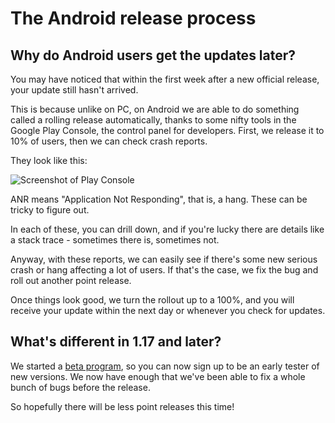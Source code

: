 # The Android release process

## Why do Android users get the updates later?

You may have noticed that within the first week after a new official release, your update still hasn't arrived.

This is because unlike on PC, on Android we are able to do something called a rolling release automatically, thanks to some nifty tools in the Google Play Console, the control panel for developers. First, we release it to 10% of users, then we can check crash reports.

They look like this:

![Screenshot of Play Console]("/static/img/blog/1.17-release/play-console-1.png")

ANR means "Application Not Responding", that is, a hang. These can be tricky to figure out.

In each of these, you can drill down, and if you're lucky there are details like a stack trace - sometimes there is, sometimes not.

Anyway, with these reports, we can easily see if there's some new serious crash or hang affecting a lot of users. If that's the case, we fix the bug and roll out another point release.

Once things look good, we turn the rollout up to a 100%, and you will receive your update within the next day or whenever you check for updates.

## What's different in 1.17 and later?

We started a [beta program](/docs/development/beta-testing), so you can now sign up to be an early tester of new versions. We now have enough that we've been able to fix a whole bunch of bugs before the release.

So hopefully there will be less point releases this time!